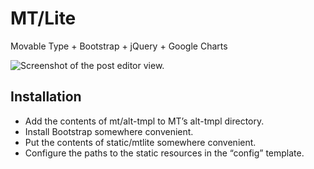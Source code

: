 MT/Lite
=======

Movable Type + Bootstrap + jQuery + Google Charts

![Screenshot of the post editor view.](https://www.dropbox.com/s/abv1lmfpwfxaw7n/edit_post.png?raw=1)


Installation
------------

- Add the contents of mt/alt-tmpl to MT’s alt-tmpl directory.
- Install Bootstrap somewhere convenient.
- Put the contents of static/mtlite somewhere convenient.
- Configure the paths to the static resources in the “config” template.
